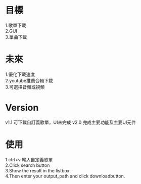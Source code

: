 # 目標  
1.歌單下載  
2.GUI  
3.單曲下載  

# 未來  
1.優化下載速度  
2.youtube推薦合輯下載  
3.可選擇音頻或視頻  

# Version
v1.1 可下載自訂義歌單，UI未完成
v2.0 完成主要功能及主要UI元件

# 使用  
1.ctrl+v 輸入自定義歌單  
2.Click search button  
3.Show the result in the listbox.  
4.Then enter your output_path and click downloadbutton.  
